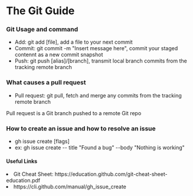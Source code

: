 <h1>The Git Guide</h1>

<h3>Git Usage and command</h3>
<ul>
  <Li>Add: git add [file], add a file to your next commit</li>
  <Li>Commit: git commit -m "Insert message here", commit your staged contennt as a new commit snapshot</li>
  <Li>Push: git push [alias]/[branch], transmit local branch commits from the tracking remote branch</li>
</ul>

<h3>What causes a pull request</h3>
<ul>
  <li>Pull request: git pull, fetch and merge any commits from the tracking remote branch</li>
 </ul>
<p>Pull request is a Git branch pushed to a remote Git repo</p>


<h3>How to create an issue and how to resolve an issue</h3>
<ul>
  <li>gh issue create [flags]</li>
  <li>ex: gh issue create -- title "Found a bug" --body "Nothing is working" </li>
 </ul>







<h4>Useful Links</h4>
<p>
<li>Git Cheat Sheet: https://education.github.com/git-cheat-sheet-education.pdf</li>
  <li>https://cli.github.com/manual/gh_issue_create</li>
</p>
